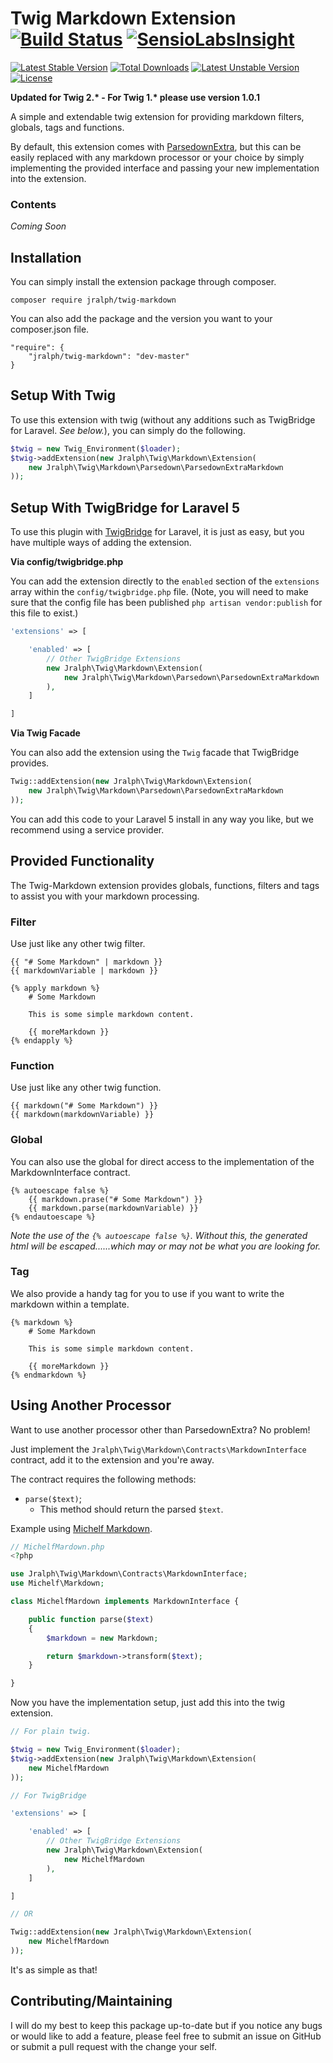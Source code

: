# Twig Markdown Extension [![Build Status](https://travis-ci.org/jralph/Twig-Markdown.svg)](https://travis-ci.org/jralph/Twig-Markdown) [![SensioLabsInsight](https://insight.sensiolabs.com/projects/80e2775f-8963-4789-8c11-a9e63bb200b1/mini.png)](https://insight.sensiolabs.com/projects/80e2775f-8963-4789-8c11-a9e63bb200b1)

[![Latest Stable Version](https://poser.pugx.org/jralph/twig-markdown/v/stable.svg)](https://packagist.org/packages/jralph/twig-markdown) [![Total Downloads](https://poser.pugx.org/jralph/twig-markdown/downloads.svg)](https://packagist.org/packages/jralph/twig-markdown) [![Latest Unstable Version](https://poser.pugx.org/jralph/twig-markdown/v/unstable.svg)](https://packagist.org/packages/jralph/twig-markdown) [![License](https://poser.pugx.org/jralph/twig-markdown/license.svg)](https://packagist.org/packages/jralph/twig-markdown)

**Updated for Twig 2.\* - For Twig 1.\* please use version 1.0.1**

A simple and extendable twig extension for providing markdown filters, globals, tags and functions.

By default, this extension comes with [ParsedownExtra](https://github.com/erusev/parsedown-extra), but this can be easily replaced with any markdown processor or your choice by simply implementing the provided interface and passing your new implementation into the extension.

### Contents ###

_Coming Soon_

## Installation ##

You can simply install the extension package through composer.

    composer require jralph/twig-markdown

You can also add the package and the version you want to your composer.json file.

    "require": {
        "jralph/twig-markdown": "dev-master"
    }

## Setup With Twig ##

To use this extension with twig (without any additions such as TwigBridge for Laravel. _See below._), you can simply do the following.

```php
$twig = new Twig_Environment($loader);
$twig->addExtension(new Jralph\Twig\Markdown\Extension(
    new Jralph\Twig\Markdown\Parsedown\ParsedownExtraMarkdown
));
```

## Setup With TwigBridge for Laravel 5 ##

To use this plugin with [TwigBridge](https://github.com/rcrowe/TwigBridge) for Laravel, it is just as easy, but you have multiple ways of adding the extension.

__Via config/twigbridge.php__

You can add the extension directly to the `enabled` section of the `extensions` array within the `config/twigbridge.php` file. (Note, you will need to make sure that the config file has been published `php artisan vendor:publish` for this file to exist.)

```php
'extensions' => [

    'enabled' => [
        // Other TwigBridge Extensions
        new Jralph\Twig\Markdown\Extension(
            new Jralph\Twig\Markdown\Parsedown\ParsedownExtraMarkdown
        ),
    ]

]
```

__Via Twig Facade__

You can also add the extension using the `Twig` facade that TwigBridge provides.

```php
Twig::addExtension(new Jralph\Twig\Markdown\Extension(
    new Jralph\Twig\Markdown\Parsedown\ParsedownExtraMarkdown
));
```

You can add this code to your Laravel 5 install in any way you like, but we recommend using a service provider.

## Provided Functionality ##

The Twig-Markdown extension provides globals, functions, filters and tags to assist you with your markdown processing.


### Filter

Use just like any other twig filter.

    {{ "# Some Markdown" | markdown }}
    {{ markdownVariable | markdown }}
    
    {% apply markdown %}
        # Some Markdown

        This is some simple markdown content.
        
        {{ moreMarkdown }}
    {% endapply %}

### Function

Use just like any other twig function.

    {{ markdown("# Some Markdown") }}
    {{ markdown(markdownVariable) }}

### Global

You can also use the global for direct access to the implementation of the MarkdownInterface contract.

    {% autoescape false %}
        {{ markdown.prase("# Some Markdown") }}
        {{ markdown.parse(markdownVariable) }}
    {% endautoescape %}

_Note the use of the `{% autoescape false %}`. Without this, the generated html will be escaped......which may or may not be what you are looking for._

### Tag

We also provide a handy tag for you to use if you want to write the markdown within a template.

    {% markdown %}
        # Some Markdown

        This is some simple markdown content.
        
        {{ moreMarkdown }}
    {% endmarkdown %}

## Using Another Processor

Want to use another processor other than ParsedownExtra? No problem!

Just implement the `Jralph\Twig\Markdown\Contracts\MarkdownInterface` contract, add it to the extension and you're away.

The contract requires the following methods:

- `parse($text)`;
    - This method should return the parsed `$text`.

Example using [Michelf Markdown](https://github.com/michelf/php-markdown).

```php
// MichelfMardown.php
<?php

use Jralph\Twig\Markdown\Contracts\MarkdownInterface;
use Michelf\Markdown;

class MichelfMardown implements MarkdownInterface {

    public function parse($text)
    {
        $markdown = new Markdown;

        return $markdown->transform($text);
    }

}
```

Now you have the implementation setup, just add this into the twig extension.

```php
// For plain twig.

$twig = new Twig_Environment($loader);
$twig->addExtension(new Jralph\Twig\Markdown\Extension(
    new MichelfMardown
));

// For TwigBridge

'extensions' => [

    'enabled' => [
        // Other TwigBridge Extensions
        new Jralph\Twig\Markdown\Extension(
            new MichelfMardown
        ),
    ]

]

// OR

Twig::addExtension(new Jralph\Twig\Markdown\Extension(
    new MichelfMardown
));
```

It's as simple as that!

## Contributing/Maintaining

I will do my best to keep this package up-to-date but if you notice any bugs or would like to add a feature, please feel free to submit an issue on GitHub or submit a pull request with the change your self.
